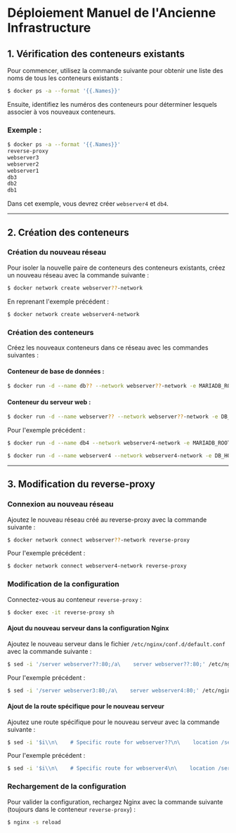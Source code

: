 # Déploiement Manuel de l'Ancienne Infrastructure

## 1. Vérification des conteneurs existants

Pour commencer, utilisez la commande suivante pour obtenir une liste des noms de tous les conteneurs existants :

```bash
$ docker ps -a --format '{{.Names}}'
```

Ensuite, identifiez les numéros des conteneurs pour déterminer lesquels associer à vos nouveaux conteneurs.

### Exemple :
```bash
$ docker ps -a --format '{{.Names}}'
reverse-proxy
webserver3
webserver2
webserver1
db3
db2
db1
```

Dans cet exemple, vous devrez créer `webserver4` et `db4`.

---

## 2. Création des conteneurs

### Création du nouveau réseau
Pour isoler la nouvelle paire de conteneurs des conteneurs existants, créez un nouveau réseau avec la commande suivante :

```bash
$ docker network create webserver??-network
```

En reprenant l'exemple précédent :
```bash
$ docker network create webserver4-network
```

### Création des conteneurs
Créez les nouveaux conteneurs dans ce réseau avec les commandes suivantes :

#### Conteneur de base de données :
```bash
$ docker run -d --name db?? --network webserver??-network -e MARIADB_ROOT_PASSWORD=michel -e DB_INSTANCE=db?? -v db??-data:/var/lib/mysql my-mariadb
```

#### Conteneur du serveur web :
```bash
$ docker run -d --name webserver?? --network webserver??-network -e DB_HOST=db?? -e DB_NAME=webserver??db -p 8083:80 my-webserver
```

Pour l'exemple précédent :
```bash
$ docker run -d --name db4 --network webserver4-network -e MARIADB_ROOT_PASSWORD=michel -e DB_INSTANCE=db4 -v db4-data:/var/lib/mysql my-mariadb

$ docker run -d --name webserver4 --network webserver4-network -e DB_HOST=db4 -e DB_NAME=webserver4db -p 8084:80 my-webserver
```

---

## 3. Modification du reverse-proxy

### Connexion au nouveau réseau
Ajoutez le nouveau réseau créé au reverse-proxy avec la commande suivante :
```bash
$ docker network connect webserver??-network reverse-proxy
```

Pour l'exemple précédent :
```bash
$ docker network connect webserver4-network reverse-proxy
```

### Modification de la configuration
Connectez-vous au conteneur `reverse-proxy` :
```bash
$ docker exec -it reverse-proxy sh
```

#### Ajout du nouveau serveur dans la configuration Nginx
Ajoutez le nouveau serveur dans le fichier `/etc/nginx/conf.d/default.conf` avec la commande suivante :
```bash
$ sed -i '/server webserver??:80;/a\    server webserver??:80;' /etc/nginx/conf.d/default.conf
```

Pour l'exemple précédent :
```bash
$ sed -i '/server webserver3:80;/a\    server webserver4:80;' /etc/nginx/conf.d/default.conf
```

#### Ajout de la route spécifique pour le nouveau serveur
Ajoutez une route spécifique pour le nouveau serveur avec la commande suivante :
```bash
$ sed -i '$i\\n\    # Specific route for webserver??\n\    location /server??/ {\n\        proxy_pass http://webserver??:80/;\n\        proxy_set_header Host $host;\n\        proxy_set_header X-Real-IP $remote_addr;\n\        proxy_set_header X-Forwarded-For $proxy_add_x_forwarded_for;\n\        proxy_set_header X-Forwarded-Proto $scheme;\n\    }' /etc/nginx/conf.d/default.conf
```

Pour l'exemple précédent :
```bash
$ sed -i '$i\\n\    # Specific route for webserver4\n\    location /server4/ {\n\        proxy_pass http://webserver4:80/;\n\        proxy_set_header Host $host;\n\        proxy_set_header X-Real-IP $remote_addr;\n\        proxy_set_header X-Forwarded-For $proxy_add_x_forwarded_for;\n\        proxy_set_header X-Forwarded-Proto $scheme;\n\    }' /etc/nginx/conf.d/default.conf
```

### Rechargement de la configuration
Pour valider la configuration, rechargez Nginx avec la commande suivante (toujours dans le conteneur `reverse-proxy`) :
```bash
$ nginx -s reload
```